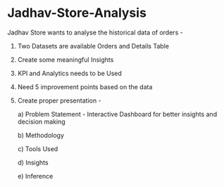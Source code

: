 # Jadhav-Store-Analysis
Jadhav Store wants to analyse the historical data of orders -

1. Two Datasets are available Orders and Details Table
2. Create some meaningful Insights
3. KPI and Analytics needs to be Used
4. Need 5 improvement points based on the data
5. Create proper presentation -
   
   a) Problem Statement - Interactive Dashboard for better insights and decision making
   
   b) Methodology
   
   c) Tools Used
   
   d) Insights
   
   e) Inference
